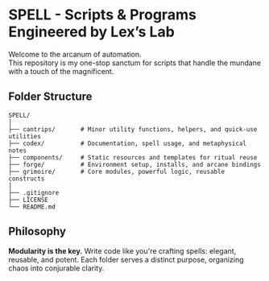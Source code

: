 # SPELL - Scripts &amp; Programs Engineered by Lex’s Lab

Welcome to the arcanum of automation.  
This repository is my one-stop sanctum for scripts that handle the mundane with a touch of the magnificent.

## Folder Structure

```
SPELL/
│
├── cantrips/       # Minor utility functions, helpers, and quick-use utilities
├── codex/          # Documentation, spell usage, and metaphysical notes
├── components/     # Static resources and templates for ritual reuse
├── forge/          # Environment setup, installs, and arcane bindings
├── grimoire/       # Core modules, powerful logic, reusable constructs
│
├── .gitignore
├── LICENSE
└── README.md
````


## Philosophy

**Modularity is the key.**
Write code like you're crafting spells: elegant, reusable, and potent. Each folder serves a distinct purpose, organizing chaos into conjurable clarity.

